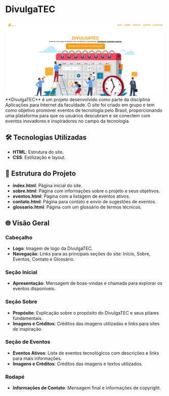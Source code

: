 # DivulgaTEC

<img src="image.png"/>
**DivulgaTEC** é um projeto desenvolvido como parte da disciplina Aplicações para Internet da faculdade. O site foi criado em grupo e tem como objetivo promover eventos de tecnologia pelo Brasil, proporcionando uma plataforma para que os usuários descubram e se conectem com eventos inovadores e inspiradores no campo da tecnologia.

## 🛠 Tecnologias Utilizadas

- **HTML**: Estrutura do site.
- **CSS**: Estilização e layout.

## 📁 Estrutura do Projeto

- **index.html**: Página inicial do site.
- **sobre.html**: Página com informações sobre o projeto e seus objetivos.
- **eventos.html**: Página com a listagem de eventos ativos.
- **contato.html**: Página para contato e envio de sugestões de eventos.
- **glossario.html**: Página com um glossário de termos técnicos.

## 🌐 Visão Geral

### Cabeçalho

- **Logo**: Imagem de logo da DivulgaTEC.
- **Navegação**: Links para as principais seções do site: Início, Sobre, Eventos, Contato e Glossário.

### Seção Inicial

- **Apresentação**: Mensagem de boas-vindas e chamada para explorar os eventos disponíveis.

### Seção Sobre

- **Propósito**: Explicação sobre o propósito do DivulgaTEC e seus pilares fundamentais.
- **Imagens e Créditos**: Créditos das imagens utilizadas e links para sites de inspiração.

### Seção de Eventos

- **Eventos Ativos**: Lista de eventos tecnológicos com descrições e links para mais informações.
- **Imagens e Créditos**: Créditos das imagens e textos utilizados.

### Rodapé

- **Informações de Contato**: Mensagem final e informações de copyright.

